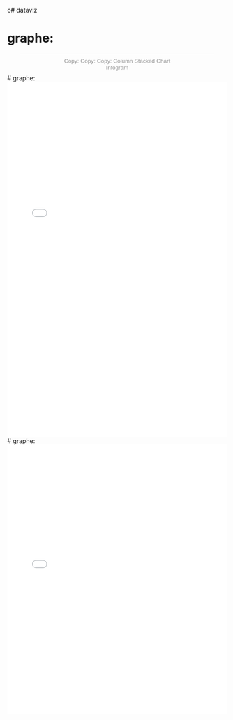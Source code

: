 c# dataviz
# graphe:
<div class="infogram-embed" data-id="430b3e4a-ea62-4e45-85ea-8e709a207d98" data-type="interactive" data-title="Copy: Copy: Copy: Column Stacked Chart"></div><script>!function(e,i,n,s){var t="InfogramEmbeds",d=e.getElementsByTagName("script")[0];if(window[t]&&window[t].initialized)window[t].process&&window[t].process();else if(!e.getElementById(n)){var o=e.createElement("script");o.async=1,o.id=n,o.src="https://e.infogram.com/js/dist/embed-loader-min.js",d.parentNode.insertBefore(o,d)}}(document,0,"infogram-async");</script><div style="padding:8px 0;font-family:Arial!important;font-size:13px!important;line-height:15px!important;text-align:center;border-top:1px solid #dadada;margin:0 30px"><a href="https://infogram.com/430b3e4a-ea62-4e45-85ea-8e709a207d98" style="color:#989898!important;text-decoration:none!important;" target="_blank">Copy: Copy: Copy: Column Stacked Chart</a><br><a href="https://infogram.com" style="color:#989898!important;text-decoration:none!important;" target="_blank" rel="nofollow">Infogram</a></div>
# graphe:
<iframe title="Nombre de rebond et victoire" aria-label="Split Bars" id="datawrapper-chart-on0fH" src="//datawrapper.dwcdn.net/on0fH/3/" scrolling="no" frameborder="0" style="width: 0; min-width: 100% !important; border: none;" height="815"></iframe><script type="text/javascript">!function(){"use strict";window.addEventListener("message",function(a){if(void 0!==a.data["datawrapper-height"])for(var e in a.data["datawrapper-height"]){var t=document.getElementById("datawrapper-chart-"+e)||document.querySelector("iframe[src*='"+e+"']");t&&(t.style.height=a.data["datawrapper-height"][e]+"px")}})}();
</script>
# graphe:
<iframe title="Nombre d'Assit et victoire" aria-label="Split Bars" id="datawrapper-chart-kMiTr" src="//datawrapper.dwcdn.net/kMiTr/1/" scrolling="no" frameborder="0" style="width: 0; min-width: 100% !important; border: none;" height="618"></iframe><script type="text/javascript">!function(){"use strict";window.addEventListener("message",function(a){if(void 0!==a.data["datawrapper-height"])for(var e in a.data["datawrapper-height"]){var t=document.getElementById("datawrapper-chart-"+e)||document.querySelector("iframe[src*='"+e+"']");t&&(t.style.height=a.data["datawrapper-height"][e]+"px")}})}();
</script>
